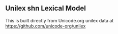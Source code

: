 Unilex shn Lexical Model
----------------------

This is built directly from Unicode.org unilex data at
https://github.com/unicode-org/unilex
